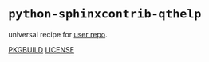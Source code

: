 # `python-sphinxcontrib-qthelp`

universal recipe for [user repo](../themartiancompany/ur).

[PKGBUILD](PKGBUILD)
[LICENSE](COPYING)

